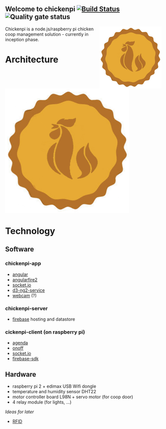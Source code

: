 
## Welcome to chickenpi [![Build Status](https://travis-ci.org/joergsesterhenn/chickenpi.svg?branch=docs)](https://travis-ci.org/joergsesterhenn/chickenpi) ![Quality gate status](https://sonarcloud.io/api/badges/gate?key=de.chickenpi%3Achickenpi)
<img style="float: right;" alt="chickenpi logo" src="https://github.com/joergsesterhenn/chickenpi/raw/master/chickenpi.png" height="200">
Chickenpi is a node.js/raspberry pi chicken coop management solution - currently in inception phase.

# Architecture
<img alt="architecture" src="https://github.com/joergsesterhenn/chickenpi/blob/docs/chickenpi.png" height="400">

# Technology
## Software
### chickenpi-app
* [angular](https://angular.io)
* [angularfire2](https://github.com/angular/angularfire2)
* [socket.io](https://github.com/socketio/socket.io)
* [d3-ng2-service](https://github.com/tomwanzek/d3-ng2-service) 
* [webcam](http://thejackalofjavascript.com/rpi-live-streaming/) (?) 

### chickenpi-server
* [firebase](https://console.firebase.google.com/project/chickenpi-server/overview) hosting and datastore

### cickenpi-client (on raspberry pi)
* [agenda](https://github.com/agenda/agenda) 
* [onoff](https://github.com/fivdi/onoff) 
* [socket.io](https://github.com/socketio/socket.io)
* [firebase-sdk](https://firebase.google.com/support/release-notes/js)

## Hardware
* raspberry pi 2 + edimax USB Wifi dongle
* temperature and humidity sensor DHT22
* motor controller board L98N + servo motor (for coop door)
* 4 relay module (for lights, ...)

_Ideas for later_
* [RFID](http://www.sunspot.co.uk/Projects/RFID/Chickens_RFID.html)
